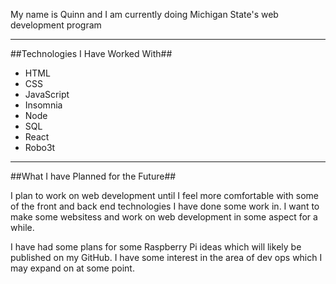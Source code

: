 My name is Quinn and I am currently doing Michigan State's web development program

---

##Technologies I Have Worked With##

- HTML
- CSS
- JavaScript
- Insomnia
- Node
- SQL
- React
- Robo3t

---

##What I have Planned for the Future##

I plan to work on web development until I feel more comfortable with some of the front and back end technologies I have done some work in. I want to make some websitess and work on web development in some aspect for a while.

I have had some plans for some Raspberry Pi ideas which will likely be published on my GitHub. I have some interest in the area of dev ops which I may expand on at some point.
